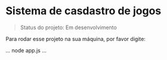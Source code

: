 # Sistema de casdastro de jogos

> Status do projeto: Em desenvolvimento

Para rodar esse projeto na sua máquina, por favor digite:

...
node app.js
...
